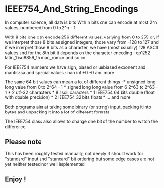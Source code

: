 # IEEE754_And_String_Encodings

In computer science, all data is bits
With n bits one can encode at most 2^n values, numbered from 0 to 2^n - 1

With 8 bits one can encode 256 different values, variying from 0 to 255
or, if we interpret those 8 bits as signed integers, those vary from -128 to 127
and if we interpret those 8 bits as a character, we have (most usualliy) 128 ASCII values
and for the 8th bit it depends on the character encoding : cp1252 latin_1 iso8859_15 mac_roman
and so on

For IEEE754 numbers we have sign, biased or unbiased exponent and mantisssa
    and special values : nan inf +0 -0 and more
    
The same 64 bit values can mean a lot of different things :
    * unsigned long long value from 0 to 2^64 - 1
    * signed long long value from 6 2^63 to 2^63 - 1
    * 2 utf-32 characters
    * 8 ascii caracters
    * 1 IEEE754 64 bits double (float with double precision)
    * 2 IEEE754 32 bits floats
    * ... and more
    
Both programs aim at taking some binary (or string) input, 
packing it into bytes
and unpacking it into a lot of different formats

The IEEE754 class also allows to change one bit of the number 
to watch the difference

## Please note
This has been roughly tested manually, not deeply
It should work for "standard" input and "standard" bit ordering
but some edge cases are not yet neither tested nor well implemented


## Enjoy !

